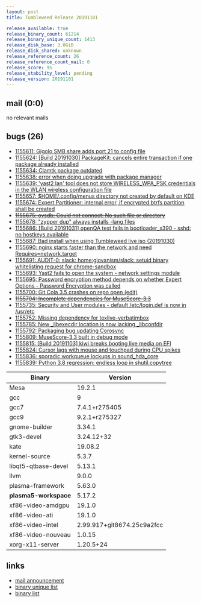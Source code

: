 ```yaml
---
layout: post
title: Tumbleweed Release 20191101

release_available: true
release_binary_count: 61214
release_binary_unique_count: 1413
release_disk_base: 3.0GiB
release_disk_shared: unknown
release_reference_count: 26
release_reference_count_mail: 0
release_score: 95
release_stability_level: pending
release_version: 20191101
---
```


## mail (0:0)

no relevant mails

## bugs (26)

<!--more-->

- [1155611: Gigolo SMB share adds port 21 to config file](https://bugzilla.opensuse.org/show_bug.cgi?id=1155611)
- [1155624: \[Build 20191030\] PackageKit: cancels entire transaction if one package already installed](https://bugzilla.opensuse.org/show_bug.cgi?id=1155624)
- [1155634: Clamtk package outdated](https://bugzilla.opensuse.org/show_bug.cgi?id=1155634)
- [1155638: error when doing upgrade with package manager](https://bugzilla.opensuse.org/show_bug.cgi?id=1155638)
- [1155639: 'yast2 lan' tool does not store WIRELESS_WPA_PSK credentials in the WLAN wireless configuration file](https://bugzilla.opensuse.org/show_bug.cgi?id=1155639)
- [1155657: $HOME/.config/menus directory not created by default on KDE](https://bugzilla.opensuse.org/show_bug.cgi?id=1155657)
- [1155674: Expert Partitioner: internal error, if encrypted btrfs partition shall be created](https://bugzilla.opensuse.org/show_bug.cgi?id=1155674)
- ~~[1155675: ovsdb: Could not connect: No such file or directory](https://bugzilla.opensuse.org/show_bug.cgi?id=1155675)~~
- [1155678: "zypper dup" always installs -lang files](https://bugzilla.opensuse.org/show_bug.cgi?id=1155678)
- [1155686: \[Build 20191031\] openQA test fails in bootloader_s390 - sshd: no hostkeys available](https://bugzilla.opensuse.org/show_bug.cgi?id=1155686)
- [1155687: Bad install when using Tumbleweed live iso (20191030)](https://bugzilla.opensuse.org/show_bug.cgi?id=1155687)
- [1155690: nginx starts faster than the network and need Requires=network.target](https://bugzilla.opensuse.org/show_bug.cgi?id=1155690)
- [1155691: AUDIT-0: slack: home:giovanism/slack: setuid binary whitelisting request for chrome-sandbox](https://bugzilla.opensuse.org/show_bug.cgi?id=1155691)
- [1155693: Yast2 fails to open the system - network settings module](https://bugzilla.opensuse.org/show_bug.cgi?id=1155693)
- [1155695: Password encryption method depends on whether Expert Options - Password Encryption was called](https://bugzilla.opensuse.org/show_bug.cgi?id=1155695)
- [1155700: Git Cola 3.5 crashes on repo open (edit)](https://bugzilla.opensuse.org/show_bug.cgi?id=1155700)
- ~~[1155704: Incomplete dependencies for MuseScore-3.3](https://bugzilla.opensuse.org/show_bug.cgi?id=1155704)~~
- [1155735: Security and User modules - default /etc/login.def is now in /usr/etc](https://bugzilla.opensuse.org/show_bug.cgi?id=1155735)
- [1155752: Missing dependency for texlive-verbatimbox](https://bugzilla.opensuse.org/show_bug.cgi?id=1155752)
- [1155785: New _libexecdir location is now lacking _libconfdir](https://bugzilla.opensuse.org/show_bug.cgi?id=1155785)
- [1155792: Packaging bug updating Corosync](https://bugzilla.opensuse.org/show_bug.cgi?id=1155792)
- [1155809: MuseScore-3.3 built in debug mode](https://bugzilla.opensuse.org/show_bug.cgi?id=1155809)
- [1155815: \[Build 20191103\] kiwi breaks booting live media on EFI](https://bugzilla.opensuse.org/show_bug.cgi?id=1155815)
- [1155824: Cursor lags with mouse and touchpad during CPU spikes](https://bugzilla.opensuse.org/show_bug.cgi?id=1155824)
- [1155836: sporadic workqueue lockups in sound_hda_core](https://bugzilla.opensuse.org/show_bug.cgi?id=1155836)
- [1155839: Python 3.8 regression: endless loop in shutil.copytree](https://bugzilla.opensuse.org/show_bug.cgi?id=1155839)

Binary | Version
--- | ---
Mesa | 19.2.1
gcc | 9
gcc7 | 7.4.1+r275405
gcc9 | 9.2.1+r275327
gnome-builder | 3.34.1
gtk3-devel | 3.24.12+32
kate | 19.08.2
kernel-source | 5.3.7
libqt5-qtbase-devel | 5.13.1
llvm | 9.0.0
plasma-framework | 5.63.0
**plasma5-workspace** | 5.17.2
xf86-video-amdgpu | 19.1.0
xf86-video-ati | 19.1.0
xf86-video-intel | 2.99.917+git8674.25c9a2fcc
xf86-video-nouveau | 1.0.15
xorg-x11-server | 1.20.5+24

## links

- [mail announcement](https://lists.opensuse.org/opensuse-factory/2019-11/msg00023.html)
- [binary unique list](http://download.opensuse.org/history/20191101/rpm.unique.list)
- [binary list](http://download.opensuse.org/history/20191101/rpm.list)

